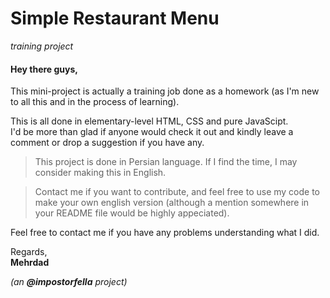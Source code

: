 # Simple Restaurant Menu

*training project*

#### Hey there guys,

This mini-project is actually a training job done as a homework (as I'm new to all this and in the process of learning).

This is all done in elementary-level HTML, CSS and pure JavaScipt.   
I'd be more than glad if anyone would check it out and kindly leave a comment or drop a suggestion if you have any.

> This project is done in Persian language. If I find the time, I may consider making this in English.

> Contact me if you want to contribute, and feel free to use my code to make your own english version (although a mention somewhere in your README file would be highly appeciated).

Feel free to contact me if you have any problems understanding what I did.

Regards,   
**Mehrdad**

*(an **@impostorfella** project)* 

